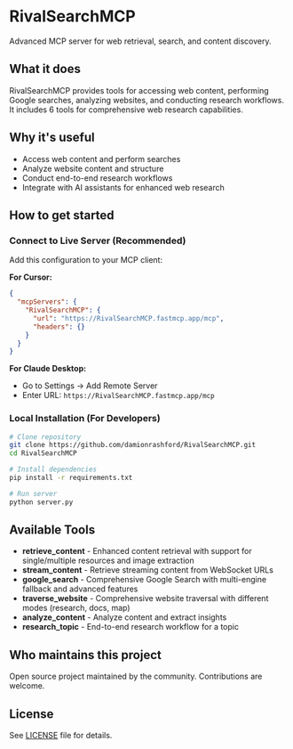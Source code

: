# RivalSearchMCP

Advanced MCP server for web retrieval, search, and content discovery.

## What it does

RivalSearchMCP provides tools for accessing web content, performing Google searches, analyzing websites, and conducting research workflows. It includes 6 tools for comprehensive web research capabilities.

## Why it's useful

- Access web content and perform searches
- Analyze website content and structure  
- Conduct end-to-end research workflows
- Integrate with AI assistants for enhanced web research

## How to get started

### Connect to Live Server (Recommended)

Add this configuration to your MCP client:

**For Cursor:**
```json
{
  "mcpServers": {
    "RivalSearchMCP": {
      "url": "https://RivalSearchMCP.fastmcp.app/mcp",
      "headers": {}
    }
  }
}
```

**For Claude Desktop:**
- Go to Settings → Add Remote Server
- Enter URL: `https://RivalSearchMCP.fastmcp.app/mcp`

### Local Installation (For Developers)

```bash
# Clone repository
git clone https://github.com/damionrashford/RivalSearchMCP.git
cd RivalSearchMCP

# Install dependencies
pip install -r requirements.txt

# Run server
python server.py
```

## Available Tools

- **retrieve_content** - Enhanced content retrieval with support for single/multiple resources and image extraction
- **stream_content** - Retrieve streaming content from WebSocket URLs
- **google_search** - Comprehensive Google Search with multi-engine fallback and advanced features
- **traverse_website** - Comprehensive website traversal with different modes (research, docs, map)
- **analyze_content** - Analyze content and extract insights
- **research_topic** - End-to-end research workflow for a topic

## Who maintains this project

Open source project maintained by the community. Contributions are welcome.

## License

See [LICENSE](LICENSE) file for details.